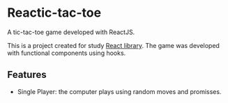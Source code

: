 # Reactic-tac-toe

A tic-tac-toe game developed with ReactJS.

This is a project created for study [React library](https://reactjs.org/). The game was developed with functional components using hooks.


## Features

 - Single Player: the computer plays using random moves and promisses.
